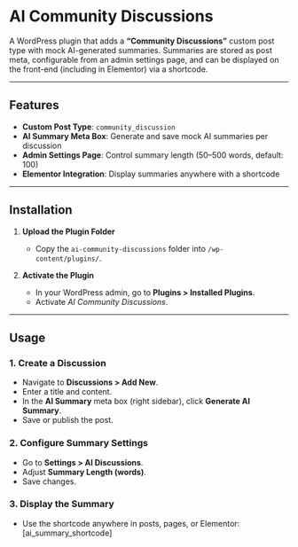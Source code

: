 # AI Community Discussions

A WordPress plugin that adds a **“Community Discussions”** custom post type with mock AI-generated summaries. Summaries are stored as post meta, configurable from an admin settings page, and can be displayed on the front-end (including in Elementor) via a shortcode.

---

## Features

- **Custom Post Type**: `community_discussion`
- **AI Summary Meta Box**: Generate and save mock AI summaries per discussion
- **Admin Settings Page**: Control summary length (50–500 words, default: 100)
- **Elementor Integration**: Display summaries anywhere with a shortcode

---

## Installation

1. **Upload the Plugin Folder**

   - Copy the `ai-community-discussions` folder into `/wp-content/plugins/`.

2. **Activate the Plugin**

   - In your WordPress admin, go to **Plugins > Installed Plugins**.
   - Activate _AI Community Discussions_.

---

## Usage

### 1. Create a Discussion

- Navigate to **Discussions > Add New**.
- Enter a title and content.
- In the **AI Summary** meta box (right sidebar), click **Generate AI Summary**.
- Save or publish the post.

### 2. Configure Summary Settings

- Go to **Settings > AI Discussions**.
- Adjust **Summary Length (words)**.
- Save changes.

### 3. Display the Summary

- Use the shortcode anywhere in posts, pages, or Elementor:
  [ai_summary_shortcode]
